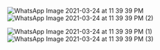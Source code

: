 
![WhatsApp Image 2021-03-24 at 11 39 39 PM](https://user-images.githubusercontent.com/72247207/112362320-5161ab00-8cfa-11eb-9831-e47e33733053.jpeg)
![WhatsApp Image 2021-03-24 at 11 39 39 PM (2)](https://user-images.githubusercontent.com/72247207/112362309-4e66ba80-8cfa-11eb-8ae7-0460c063018e.jpeg)

![WhatsApp Image 2021-03-24 at 11 39 39 PM (1)](https://user-images.githubusercontent.com/72247207/112362278-47d84300-8cfa-11eb-8a6d-ea98d87cae95.jpeg)
![WhatsApp Image 2021-03-24 at 11 39 39 PM (3)](https://user-images.githubusercontent.com/72247207/112362316-50307e00-8cfa-11eb-8e63-da6a809f9695.jpeg)

